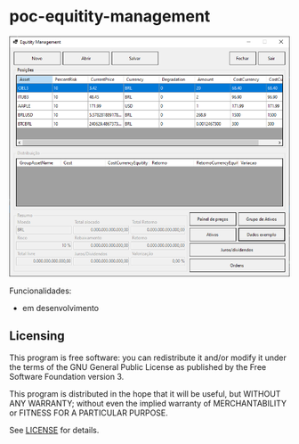 # poc-equitity-management

![Tela principal](https://raw.githubusercontent.com/bennotti/poc-equitity-management/main/docs/print_principal.png?raw=true)


Funcionalidades:
- em desenvolvimento

Licensing
---------

This program is free software: you can redistribute it and/or modify it under the terms of the GNU General Public License as published by the Free Software Foundation version 3.

This program is distributed in the hope that it will be useful, but WITHOUT ANY WARRANTY; without even the implied warranty of MERCHANTABILITY or FITNESS FOR A PARTICULAR PURPOSE.

See [LICENSE](https://github.com/bennotti/poc-pomodoro-cronometro/blob/main/LICENSE.md) for details.
